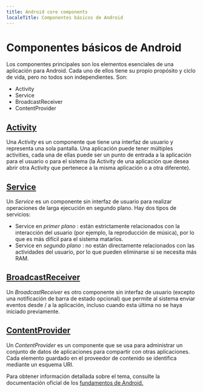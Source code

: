 ```yaml
---
title: Android core components
localeTitle: Componentes básicos de Android
---
```

# Componentes básicos de Android

Los componentes principales son los elementos esenciales de una aplicación para Android. Cada uno de ellos tiene su propio propósito y ciclo de vida, pero no todos son independientes. Son:

*   Activity
*   Service
*   BroadcastReceiver
*   ContentProvider

## [Activity](https://developer.android.com/guide/components/activities/)

Una _Activity_ es un componente que tiene una interfaz de usuario y representa una sola pantalla. Una aplicación puede tener múltiples activities, cada una de ellas puede ser un punto de entrada a la aplicación para el usuario o para el sistema (la Activity de una aplicación que desea abrir otra Activity que pertenece a la misma aplicación o a otra diferente).

## [Service](https://developer.android.com/guide/components/services)

Un _Service_ es un componente sin interfaz de usuario para realizar operaciones de larga ejecución en segundo plano. Hay dos tipos de servicios:

*   Service en _primer plano_ : están estrictamente relacionados con la interacción del usuario (por ejemplo, la reproducción de música), por lo que es más difícil para el sistema matarlos.
*   Service en _segundo plano_ : no están directamente relacionados con las actividades del usuario, por lo que pueden eliminarse si se necesita más RAM.

## [BroadcastReceiver](https://developer.android.com/guide/components/broadcasts)

Un _BroadcastReceiver_ es otro componente sin interfaz de usuario (excepto una notificación de barra de estado opcional) que permite al sistema enviar eventos desde / a la aplicación, incluso cuando esta última no se haya iniciado previamente.

## [ContentProvider](https://developer.android.com/guide/topics/providers/content-providers)

Un _ContentProvider_ es un componente que se usa para administrar un conjunto de datos de aplicaciones para compartir con otras aplicaciones. Cada elemento guardado en el proveedor de contenido se identifica mediante un esquema URI.

Para obtener información detallada sobre el tema, consulte la documentación oficial de los [fundamentos de Android.](https://developer.android.com/guide/components/fundamentals)
